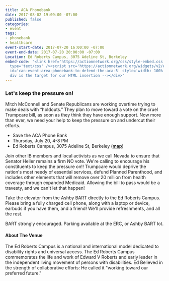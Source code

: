 ```yaml
---
title: ACA Phonebank
date: 2017-08-02 19:09:00 -07:00
published: false
categories:
- event
tags:
- phonebank
- healthcare
event-start-date: 2017-07-20 16:00:00 -07:00
event-end-date: 2017-07-20 20:00:00 -07:00
Location: Ed Roberts Campus, 3075 Adeline St, Berkeley
embed-code: "<link href='https://actionnetwork.org/css/style-embed.css' rel='stylesheet'
  type='text/css' /><script src='https://actionnetwork.org/widgets/v2/event/phonebank-to-defend-the-aca-5?format=js&source=widget'></script><div
  id='can-event-area-phonebank-to-defend-the-aca-5' style='width: 100%'><!-- this
  div is the target for our HTML insertion --></div>"
---
```


### Let's keep the pressure on! 

Mitch McConnell and Senate Republicans are working overtime trying to make deals with “holdouts.” They plan to move toward a vote on the cruel Trumpcare bill, as soon as they think they have enough support. Now more than ever, we need your help to keep the pressure on and undercut their efforts.

* Save the ACA Phone Bank
* Thursday, July 20, 4-8 PM
* Ed Roberts Campus, 3075 Adeline St, Berkeley (**[map][1]**)

Join other IB members and local activists as we call Nevada to ensure that Senator Heller remains a firm NO vote. We're calling to encourage his constituents to keep the pressure on!! Trumpcare would deprive the nation's most needy of essential services, defund Planned Parenthood, and includes other elements that will remove over 20 million from health coverage through expanded Medicaid. Allowing the bill to pass would be a travesty, and we can't let that happen!

Take the elevator from the Ashby BART directly to the Ed Roberts Campus. Please bring a fully charged cell phone, along with a laptop or device, earbuds if you have them, and a friend! We'll provide refreshments, and all the rest.

BART strongly encouraged. Parking available at the ERC, or Ashby BART lot.

#### About The Venue

The Ed Roberts Campus is a national and international model dedicated to disability rights and universal access. The Ed Roberts Campus commemorates the life and work of Edward V Roberts and early leader in the independent living movement of persons with disabilities. Ed Believed in the strength of collaborative efforts: He called it "working toward our preferred future."


[1]: https://goo.gl/maps/T49UkMYQwnt
